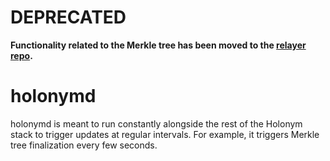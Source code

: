 # DEPRECATED

**Functionality related to the Merkle tree has been moved to the [relayer repo](https://github.com/holonym-foundation/holonym-relayer).**

# holonymd

holonymd is meant to run constantly alongside the rest of the Holonym stack to trigger updates at regular intervals. For example, it triggers Merkle tree finalization every few seconds.
